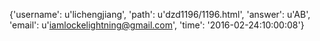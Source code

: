 {'username': u'lichengjiang', 'path': u'dzd1196/1196.html', 'answer': u'AB', 'email': u'iamlockelightning@gmail.com', 'time': '2016-02-24:10:00:08'}